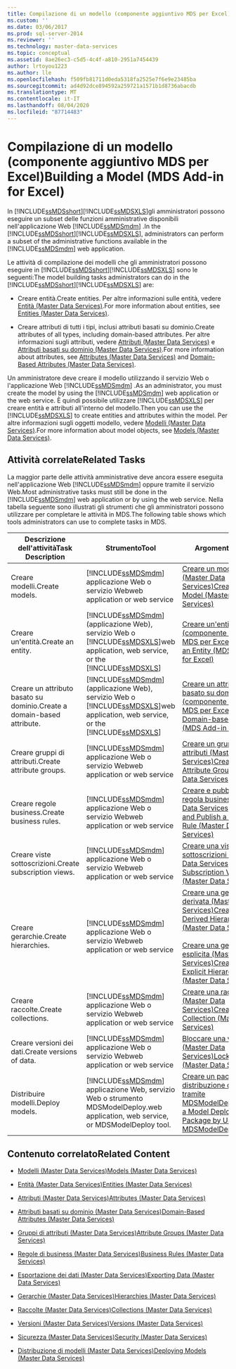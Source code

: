 ```yaml
---
title: Compilazione di un modello (componente aggiuntivo MDS per Excel) | Microsoft Docs
ms.custom: ''
ms.date: 03/06/2017
ms.prod: sql-server-2014
ms.reviewer: ''
ms.technology: master-data-services
ms.topic: conceptual
ms.assetid: 8ae26ec3-c5d5-4c4f-a810-2951a7454439
author: lrtoyou1223
ms.author: lle
ms.openlocfilehash: f509fb81711d0eda5318fa2525e7f6e9e23485ba
ms.sourcegitcommit: ad4d92dce894592a259721a1571b1d8736abacdb
ms.translationtype: MT
ms.contentlocale: it-IT
ms.lasthandoff: 08/04/2020
ms.locfileid: "87714483"
---
```

# <a name="building-a-model-mds-add-in-for-excel"></a><span data-ttu-id="42499-102">Compilazione di un modello (componente aggiuntivo MDS per Excel)</span><span class="sxs-lookup"><span data-stu-id="42499-102">Building a Model (MDS Add-in for Excel)</span></span>
  <span data-ttu-id="42499-103">In [!INCLUDE[ssMDSshort](../../includes/ssmdsshort-md.md)][!INCLUDE[ssMDSXLS](../../includes/ssmdsxls-md.md)]gli amministratori possono eseguire un subset delle funzioni amministrative disponibili nell'applicazione Web [!INCLUDE[ssMDSmdm](../../includes/ssmdsmdm-md.md)] .</span><span class="sxs-lookup"><span data-stu-id="42499-103">In the [!INCLUDE[ssMDSshort](../../includes/ssmdsshort-md.md)][!INCLUDE[ssMDSXLS](../../includes/ssmdsxls-md.md)], administrators can perform a subset of the administrative functions available in the [!INCLUDE[ssMDSmdm](../../includes/ssmdsmdm-md.md)] web application.</span></span>  
  
 <span data-ttu-id="42499-104">Le attività di compilazione dei modelli che gli amministratori possono eseguire in [!INCLUDE[ssMDSshort](../../includes/ssmdsshort-md.md)][!INCLUDE[ssMDSXLS](../../includes/ssmdsxls-md.md)] sono le seguenti:</span><span class="sxs-lookup"><span data-stu-id="42499-104">The model building tasks administrators can do in the [!INCLUDE[ssMDSshort](../../includes/ssmdsshort-md.md)][!INCLUDE[ssMDSXLS](../../includes/ssmdsxls-md.md)] are:</span></span>  
  
-   <span data-ttu-id="42499-105">Creare entità.</span><span class="sxs-lookup"><span data-stu-id="42499-105">Create entities.</span></span> <span data-ttu-id="42499-106">Per altre informazioni sulle entità, vedere [Entità &#40;Master Data Services&#41;](../entities-master-data-services.md).</span><span class="sxs-lookup"><span data-stu-id="42499-106">For more information about entities, see [Entities &#40;Master Data Services&#41;](../entities-master-data-services.md).</span></span>  
  
-   <span data-ttu-id="42499-107">Creare attributi di tutti i tipi, inclusi attributi basati su dominio.</span><span class="sxs-lookup"><span data-stu-id="42499-107">Create attributes of all types, including domain-based attributes.</span></span> <span data-ttu-id="42499-108">Per altre informazioni sugli attributi, vedere [Attributi &#40;Master Data Services&#41;](../attributes-master-data-services.md) e [Attributi basati su dominio &#40;Master Data Services&#41;](../domain-based-attributes-master-data-services.md).</span><span class="sxs-lookup"><span data-stu-id="42499-108">For more information about attributes, see [Attributes &#40;Master Data Services&#41;](../attributes-master-data-services.md) and [Domain-Based Attributes &#40;Master Data Services&#41;](../domain-based-attributes-master-data-services.md).</span></span>  
  
 <span data-ttu-id="42499-109">Un amministratore deve creare il modello utilizzando il servizio Web o l'applicazione Web [!INCLUDE[ssMDSmdm](../../includes/ssmdsmdm-md.md)] .</span><span class="sxs-lookup"><span data-stu-id="42499-109">As an administrator, you must create the model by using the [!INCLUDE[ssMDSmdm](../../includes/ssmdsmdm-md.md)] web application or the web service.</span></span> <span data-ttu-id="42499-110">È quindi possibile utilizzare [!INCLUDE[ssMDSXLS](../../includes/ssmdsxls-md.md)] per creare entità e attributi all'interno del modello.</span><span class="sxs-lookup"><span data-stu-id="42499-110">Then you can use the [!INCLUDE[ssMDSXLS](../../includes/ssmdsxls-md.md)] to create entities and attributes within the model.</span></span> <span data-ttu-id="42499-111">Per altre informazioni sugli oggetti modello, vedere [Modelli &#40;Master Data Services&#41;](../models-master-data-services.md).</span><span class="sxs-lookup"><span data-stu-id="42499-111">For more information about model objects, see [Models &#40;Master Data Services&#41;](../models-master-data-services.md).</span></span>  
  
## <a name="related-tasks"></a><span data-ttu-id="42499-112">Attività correlate</span><span class="sxs-lookup"><span data-stu-id="42499-112">Related Tasks</span></span>  
 <span data-ttu-id="42499-113">La maggior parte delle attività amministrative deve ancora essere eseguita nell'applicazione Web [!INCLUDE[ssMDSmdm](../../includes/ssmdsmdm-md.md)] oppure tramite il servizio Web.</span><span class="sxs-lookup"><span data-stu-id="42499-113">Most administrative tasks must still be done in the [!INCLUDE[ssMDSmdm](../../includes/ssmdsmdm-md.md)] web application or by using the web service.</span></span> <span data-ttu-id="42499-114">Nella tabella seguente sono illustrati gli strumenti che gli amministratori possono utilizzare per completare le attività in MDS.</span><span class="sxs-lookup"><span data-stu-id="42499-114">The following table shows which tools administrators can use to complete tasks in MDS.</span></span>  
  
|<span data-ttu-id="42499-115">Descrizione dell'attività</span><span class="sxs-lookup"><span data-stu-id="42499-115">Task Description</span></span>|<span data-ttu-id="42499-116">Strumento</span><span class="sxs-lookup"><span data-stu-id="42499-116">Tool</span></span>|<span data-ttu-id="42499-117">Argomento</span><span class="sxs-lookup"><span data-stu-id="42499-117">Topic</span></span>|  
|----------------------|----------|-----------|  
|<span data-ttu-id="42499-118">Creare modelli.</span><span class="sxs-lookup"><span data-stu-id="42499-118">Create models.</span></span>|[!INCLUDE[ssMDSmdm](../../includes/ssmdsmdm-md.md)] <span data-ttu-id="42499-119">applicazione Web o servizio Web</span><span class="sxs-lookup"><span data-stu-id="42499-119">web application or web service</span></span>|[<span data-ttu-id="42499-120">Creare un modello &#40;Master Data Services&#41;</span><span class="sxs-lookup"><span data-stu-id="42499-120">Create a Model &#40;Master Data Services&#41;</span></span>](../create-a-model-master-data-services.md)|  
|<span data-ttu-id="42499-121">Creare un'entità.</span><span class="sxs-lookup"><span data-stu-id="42499-121">Create an entity.</span></span>|[!INCLUDE[ssMDSmdm](../../includes/ssmdsmdm-md.md)] <span data-ttu-id="42499-122">(applicazione Web), servizio Web o [!INCLUDE[ssMDSXLS](../../includes/ssmdsxls-md.md)]</span><span class="sxs-lookup"><span data-stu-id="42499-122">web application, web service, or the [!INCLUDE[ssMDSXLS](../../includes/ssmdsxls-md.md)]</span></span>|[<span data-ttu-id="42499-123">Creare un'entità &#40;componente aggiuntivo MDS per Excel&#41;</span><span class="sxs-lookup"><span data-stu-id="42499-123">Create an Entity &#40;MDS Add-in for Excel&#41;</span></span>](create-an-entity-mds-add-in-for-excel.md)|  
|<span data-ttu-id="42499-124">Creare un attributo basato su dominio.</span><span class="sxs-lookup"><span data-stu-id="42499-124">Create a domain-based attribute.</span></span>|[!INCLUDE[ssMDSmdm](../../includes/ssmdsmdm-md.md)] <span data-ttu-id="42499-125">(applicazione Web), servizio Web o [!INCLUDE[ssMDSXLS](../../includes/ssmdsxls-md.md)]</span><span class="sxs-lookup"><span data-stu-id="42499-125">web application, web service, or the [!INCLUDE[ssMDSXLS](../../includes/ssmdsxls-md.md)]</span></span>|[<span data-ttu-id="42499-126">Creare un attributo basato su dominio &#40;componente aggiuntivo MDS per Excel&#41;</span><span class="sxs-lookup"><span data-stu-id="42499-126">Create a Domain-based Attribute &#40;MDS Add-in for Excel&#41;</span></span>](create-a-domain-based-attribute-mds-add-in-for-excel.md)|  
|<span data-ttu-id="42499-127">Creare gruppi di attributi.</span><span class="sxs-lookup"><span data-stu-id="42499-127">Create attribute groups.</span></span>|[!INCLUDE[ssMDSmdm](../../includes/ssmdsmdm-md.md)] <span data-ttu-id="42499-128">applicazione Web o servizio Web</span><span class="sxs-lookup"><span data-stu-id="42499-128">web application or web service</span></span>|[<span data-ttu-id="42499-129">Creare un gruppo di attributi &#40;Master Data Services&#41;</span><span class="sxs-lookup"><span data-stu-id="42499-129">Create an Attribute Group &#40;Master Data Services&#41;</span></span>](../create-an-attribute-group-master-data-services.md)|  
|<span data-ttu-id="42499-130">Creare regole business.</span><span class="sxs-lookup"><span data-stu-id="42499-130">Create business rules.</span></span>|[!INCLUDE[ssMDSmdm](../../includes/ssmdsmdm-md.md)] <span data-ttu-id="42499-131">applicazione Web o servizio Web</span><span class="sxs-lookup"><span data-stu-id="42499-131">web application or web service</span></span>|[<span data-ttu-id="42499-132">Creare e pubblicare una regola business &#40;Master Data Services&#41;</span><span class="sxs-lookup"><span data-stu-id="42499-132">Create and Publish a Business Rule &#40;Master Data Services&#41;</span></span>](../create-and-publish-a-business-rule-master-data-services.md)|  
|<span data-ttu-id="42499-133">Creare viste sottoscrizioni.</span><span class="sxs-lookup"><span data-stu-id="42499-133">Create subscription views.</span></span>|[!INCLUDE[ssMDSmdm](../../includes/ssmdsmdm-md.md)] <span data-ttu-id="42499-134">applicazione Web o servizio Web</span><span class="sxs-lookup"><span data-stu-id="42499-134">web application or web service</span></span>|[<span data-ttu-id="42499-135">Creare una vista sottoscrizioni &#40;Master Data Services&#41;</span><span class="sxs-lookup"><span data-stu-id="42499-135">Create a Subscription View &#40;Master Data Services&#41;</span></span>](../create-a-subscription-view-to-export-data-master-data-services.md)|  
|<span data-ttu-id="42499-136">Creare gerarchie.</span><span class="sxs-lookup"><span data-stu-id="42499-136">Create hierarchies.</span></span>|[!INCLUDE[ssMDSmdm](../../includes/ssmdsmdm-md.md)] <span data-ttu-id="42499-137">applicazione Web o servizio Web</span><span class="sxs-lookup"><span data-stu-id="42499-137">web application or web service</span></span>|[<span data-ttu-id="42499-138">Creare una gerarchia derivata &#40;Master Data Services&#41;</span><span class="sxs-lookup"><span data-stu-id="42499-138">Create a Derived Hierarchy &#40;Master Data Services&#41;</span></span>](../create-a-derived-hierarchy-master-data-services.md)<br /><br /> [<span data-ttu-id="42499-139">Creare una gerarchia esplicita &#40;Master Data Services&#41;</span><span class="sxs-lookup"><span data-stu-id="42499-139">Create an Explicit Hierarchy &#40;Master Data Services&#41;</span></span>](../create-an-explicit-hierarchy-master-data-services.md)|  
|<span data-ttu-id="42499-140">Creare raccolte.</span><span class="sxs-lookup"><span data-stu-id="42499-140">Create collections.</span></span>|[!INCLUDE[ssMDSmdm](../../includes/ssmdsmdm-md.md)] <span data-ttu-id="42499-141">applicazione Web o servizio Web</span><span class="sxs-lookup"><span data-stu-id="42499-141">web application or web service</span></span>|[<span data-ttu-id="42499-142">Creare una raccolta &#40;Master Data Services&#41;</span><span class="sxs-lookup"><span data-stu-id="42499-142">Create a Collection &#40;Master Data Services&#41;</span></span>](../create-a-collection-master-data-services.md)|  
|<span data-ttu-id="42499-143">Creare versioni dei dati.</span><span class="sxs-lookup"><span data-stu-id="42499-143">Create versions of data.</span></span>|[!INCLUDE[ssMDSmdm](../../includes/ssmdsmdm-md.md)] <span data-ttu-id="42499-144">applicazione Web o servizio Web</span><span class="sxs-lookup"><span data-stu-id="42499-144">web application or web service</span></span>|[<span data-ttu-id="42499-145">Bloccare una versione &#40;Master Data Services&#41;</span><span class="sxs-lookup"><span data-stu-id="42499-145">Lock a Version &#40;Master Data Services&#41;</span></span>](../lock-a-version-master-data-services.md)|  
|<span data-ttu-id="42499-146">Distribuire modelli.</span><span class="sxs-lookup"><span data-stu-id="42499-146">Deploy models.</span></span>|[!INCLUDE[ssMDSmdm](../../includes/ssmdsmdm-md.md)] <span data-ttu-id="42499-147">applicazione Web, servizio Web o strumento MDSModelDeploy.</span><span class="sxs-lookup"><span data-stu-id="42499-147">web application, web service, or MDSModelDeploy tool.</span></span>|[<span data-ttu-id="42499-148">Creare un pacchetto di distribuzione di modelli tramite MDSModelDeploy</span><span class="sxs-lookup"><span data-stu-id="42499-148">Create a Model Deployment Package by Using MDSModelDeploy</span></span>](../create-a-model-deployment-package-by-using-mdsmodeldeploy.md)|  
  
## <a name="related-content"></a><span data-ttu-id="42499-149">Contenuto correlato</span><span class="sxs-lookup"><span data-stu-id="42499-149">Related Content</span></span>  
  
-   [<span data-ttu-id="42499-150">Modelli &#40;Master Data Services&#41;</span><span class="sxs-lookup"><span data-stu-id="42499-150">Models &#40;Master Data Services&#41;</span></span>](../models-master-data-services.md)  
  
-   [<span data-ttu-id="42499-151">Entità &#40;Master Data Services&#41;</span><span class="sxs-lookup"><span data-stu-id="42499-151">Entities &#40;Master Data Services&#41;</span></span>](../entities-master-data-services.md)  
  
-   [<span data-ttu-id="42499-152">Attributi &#40;Master Data Services&#41;</span><span class="sxs-lookup"><span data-stu-id="42499-152">Attributes &#40;Master Data Services&#41;</span></span>](../attributes-master-data-services.md)  
  
-   [<span data-ttu-id="42499-153">Attributi basati su dominio &#40;Master Data Services&#41;</span><span class="sxs-lookup"><span data-stu-id="42499-153">Domain-Based Attributes &#40;Master Data Services&#41;</span></span>](../domain-based-attributes-master-data-services.md)  
  
-   [<span data-ttu-id="42499-154">Gruppi di attributi &#40;Master Data Services&#41;</span><span class="sxs-lookup"><span data-stu-id="42499-154">Attribute Groups &#40;Master Data Services&#41;</span></span>](../attribute-groups-master-data-services.md)  
  
-   [<span data-ttu-id="42499-155">Regole di business &#40;Master Data Services&#41;</span><span class="sxs-lookup"><span data-stu-id="42499-155">Business Rules &#40;Master Data Services&#41;</span></span>](../business-rules-master-data-services.md)  
  
-   [<span data-ttu-id="42499-156">Esportazione dei dati &#40;Master Data Services&#41;</span><span class="sxs-lookup"><span data-stu-id="42499-156">Exporting Data &#40;Master Data Services&#41;</span></span>](../overview-exporting-data-master-data-services.md)  
  
-   [<span data-ttu-id="42499-157">Gerarchie &#40;Master Data Services&#41;</span><span class="sxs-lookup"><span data-stu-id="42499-157">Hierarchies &#40;Master Data Services&#41;</span></span>](../hierarchies-master-data-services.md)  
  
-   [<span data-ttu-id="42499-158">Raccolte &#40;Master Data Services&#41;</span><span class="sxs-lookup"><span data-stu-id="42499-158">Collections &#40;Master Data Services&#41;</span></span>](../collections-master-data-services.md)  
  
-   [<span data-ttu-id="42499-159">Versioni &#40;Master Data Services&#41;</span><span class="sxs-lookup"><span data-stu-id="42499-159">Versions &#40;Master Data Services&#41;</span></span>](../versions-master-data-services.md)  
  
-   [<span data-ttu-id="42499-160">Sicurezza &#40;Master Data Services&#41;</span><span class="sxs-lookup"><span data-stu-id="42499-160">Security &#40;Master Data Services&#41;</span></span>](../security-master-data-services.md)  
  
-   [<span data-ttu-id="42499-161">Distribuzione di modelli &#40;Master Data Services&#41;</span><span class="sxs-lookup"><span data-stu-id="42499-161">Deploying Models &#40;Master Data Services&#41;</span></span>](../deploying-models-master-data-services.md)  
  
  
